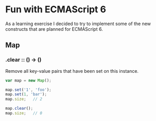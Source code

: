 Fun with ECMAScript 6
=====================

As a learning exercise I decided to try to implement some of the new constructs that are planned for ECMAScript 6.

Map
---

### .clear :: () -> ()

Remove all key-value pairs that have been set on this instance.

```javascript
var map = new Map();

map.set('1', 'foo');
map.set(1, 'bar');
map.size;   // 2

map.clear();
map.size;   // 0
```
